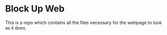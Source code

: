 # Block Up Web

This is a repo which contains all the files necessary for the webpage to look as it does. 
